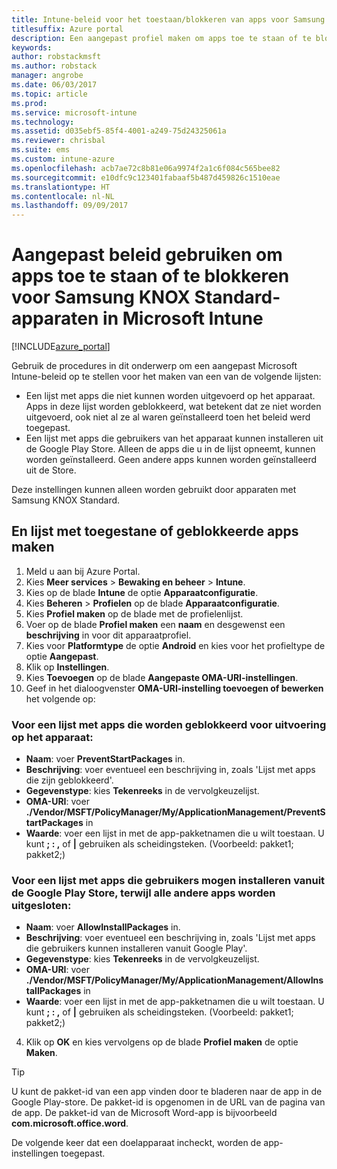 ```yaml
---
title: Intune-beleid voor het toestaan/blokkeren van apps voor Samsung KNOX
titlesuffix: Azure portal
description: Een aangepast profiel maken om apps toe te staan of te blokkeren voor Samsung KNOX Standard-apparaten.
keywords: 
author: robstackmsft
ms.author: robstack
manager: angrobe
ms.date: 06/03/2017
ms.topic: article
ms.prod: 
ms.service: microsoft-intune
ms.technology: 
ms.assetid: d035ebf5-85f4-4001-a249-75d24325061a
ms.reviewer: chrisbal
ms.suite: ems
ms.custom: intune-azure
ms.openlocfilehash: acb7ae72c8b81e06a9974f2a1c6f084c565bee82
ms.sourcegitcommit: e10dfc9c123401fabaaf5b487d459826c1510eae
ms.translationtype: HT
ms.contentlocale: nl-NL
ms.lasthandoff: 09/09/2017
---
```

# <a name="use-custom-policies-to-allow-and-block-apps-for-samsung-knox-standard-devices-in-microsoft-intune"></a>Aangepast beleid gebruiken om apps toe te staan of te blokkeren voor Samsung KNOX Standard-apparaten in Microsoft Intune

[!INCLUDE[azure_portal](./includes/azure_portal.md)]

Gebruik de procedures in dit onderwerp om een aangepast Microsoft Intune-beleid op te stellen voor het maken van een van de volgende lijsten:

- Een lijst met apps die niet kunnen worden uitgevoerd op het apparaat. Apps in deze lijst worden geblokkeerd, wat betekent dat ze niet worden uitgevoerd, ook niet al ze al waren geïnstalleerd toen het beleid werd toegepast.
- Een lijst met apps die gebruikers van het apparaat kunnen installeren uit de Google Play Store. Alleen de apps die u in de lijst opneemt, kunnen worden geïnstalleerd. Geen andere apps kunnen worden geïnstalleerd uit de Store.

Deze instellingen kunnen alleen worden gebruikt door apparaten met Samsung KNOX Standard.

## <a name="create-an-allowed-or-blocked-app-list"></a>En lijst met toegestane of geblokkeerde apps maken

1. Meld u aan bij Azure Portal.
2. Kies **Meer services** > **Bewaking en beheer** > **Intune**.
3. Kies op de blade **Intune** de optie **Apparaatconfiguratie**.
2. Kies **Beheren** > **Profielen** op de blade **Apparaatconfiguratie**.
2. Kies **Profiel maken** op de blade met de profielenlijst.
3. Voer op de blade **Profiel maken** een **naam** en desgewenst een **beschrijving** in voor dit apparaatprofiel.
2. Kies voor **Platformtype** de optie **Android** en kies voor het profieltype de optie **Aangepast**.
3. Klik op **Instellingen**.
3. Kies **Toevoegen** op de blade **Aangepaste OMA-URI-instellingen**.
4. Geef in het dialoogvenster **OMA-URI-instelling toevoegen of bewerken** het volgende op:

### <a name="for-a-list-of-apps-that-are-blocked-from-running-on-the-device"></a>Voor een lijst met apps die worden geblokkeerd voor uitvoering op het apparaat:

- **Naam**: voer **PreventStartPackages** in.
- **Beschrijving**: voer eventueel een beschrijving in, zoals 'Lijst met apps die zijn geblokkeerd'.
-   **Gegevenstype**: kies **Tekenreeks** in de vervolgkeuzelijst.
-   **OMA-URI**: voer **./Vendor/MSFT/PolicyManager/My/ApplicationManagement/PreventStartPackages** in
-   **Waarde**: voer een lijst in met de app-pakketnamen die u wilt toestaan. U kunt **; : ,** of **|** gebruiken als scheidingsteken. (Voorbeeld: pakket1; pakket2;)

### <a name="for-a-list-of-apps-that-users-are-allowed-to-install-from-the-google-play-store-while-excluding-all-other-apps"></a>Voor een lijst met apps die gebruikers mogen installeren vanuit de Google Play Store, terwijl alle andere apps worden uitgesloten:
- **Naam**: voer **AllowInstallPackages** in.
- **Beschrijving**: voer eventueel een beschrijving in, zoals 'Lijst met apps die gebruikers kunnen installeren vanuit Google Play'.
- **Gegevenstype**: kies **Tekenreeks** in de vervolgkeuzelijst.
- **OMA-URI**: voer **./Vendor/MSFT/PolicyManager/My/ApplicationManagement/AllowInstallPackages** in
- **Waarde**: voer een lijst in met de app-pakketnamen die u wilt toestaan. U kunt **; : ,** of **|** gebruiken als scheidingsteken. (Voorbeeld: pakket1; pakket2;)

4. Klik op **OK** en kies vervolgens op de blade **Profiel maken** de optie **Maken**.

>[!TIP]
> U kunt de pakket-id van een app vinden door te bladeren naar de app in de Google Play-store. De pakket-id is opgenomen in de URL van de pagina van de app. De pakket-id van de Microsoft Word-app is bijvoorbeeld **com.microsoft.office.word**.

De volgende keer dat een doelapparaat incheckt, worden de app-instellingen toegepast.


<!---## Assign the custom profile--->
